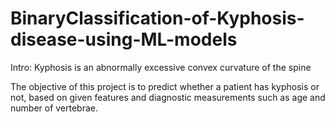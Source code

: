 # BinaryClassification-of-Kyphosis-disease-using-ML-models
Intro:
Kyphosis is an abnormally excessive convex curvature of the spine

The objective of this project is to predict whether a patient has kyphosis or not, based on given features and diagnostic
measurements such as age and number of vertebrae.
